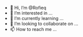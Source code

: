 - 👋 Hi, I’m @Rofieq
- 👀 I’m interested in ...
- 🌱 I’m currently learning ...
- 💞️ I’m looking to collaborate on ...
- 📫 How to reach me ...

<!---
Rofieq/Rofieq is a ✨ special ✨ repository because its `README.md` (this file) appears on your GitHub profile.
You can click the Preview link to take a look at your changes.
--->
